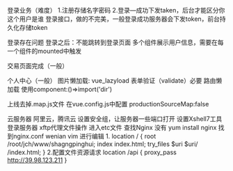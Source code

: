 登录业务（难度）
1.注册存储名字密码
2.登录—成功下发taken，后台才能区分你这个用户是谁
登录接口，做的不完美，一般登录成功服务器会下发token，前台持久化存储token

登录存在问题
登录之后：不能跳转到登录页面
多个组件展示用户信息，需要在每一个组件的mounted中触发

交易页面完成（一般）


个人中心（一般）
图片懒加载:
vue_lazyload
表单验证（validate）必要
路由懒加载
使用component:()=>import('dir')


上线去掉.map.js文件
在vue.config.js中配置
productionSourceMap:false

云服务器
阿里云，腾讯云
设置安全组，让服务器一些端口打开
设置Xshell7工具登录服务器
xftp代理文件操作
进入etc文件 查找Nginx 没有 yum install nginx 
找到nginx.conf wenian 
vim 进行编辑
1.
location / {
    root /root/jch/www/shagngpinghui;
    index index.html;
    try_files $uri $uri/ /index.html;
}
2.配置文件资源请求
location /api {
    proxy_pass http://39.98.123.211
}